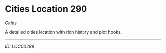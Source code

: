 # Cities Location 290

*Cities*

A detailed cities location with rich history and plot hooks.

---
*ID: LOC00289*